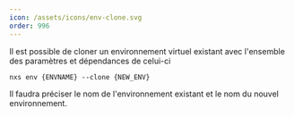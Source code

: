 ```yaml
---
icon: /assets/icons/env-clone.svg
order: 996
---
```

Il est possible de cloner un environnement virtuel existant avec l'ensemble des paramètres et dépendances de celui-ci

```console
nxs env {ENVNAME} --clone {NEW_ENV}
```

Il faudra préciser le nom de l'environnement existant et le nom du nouvel environnement.